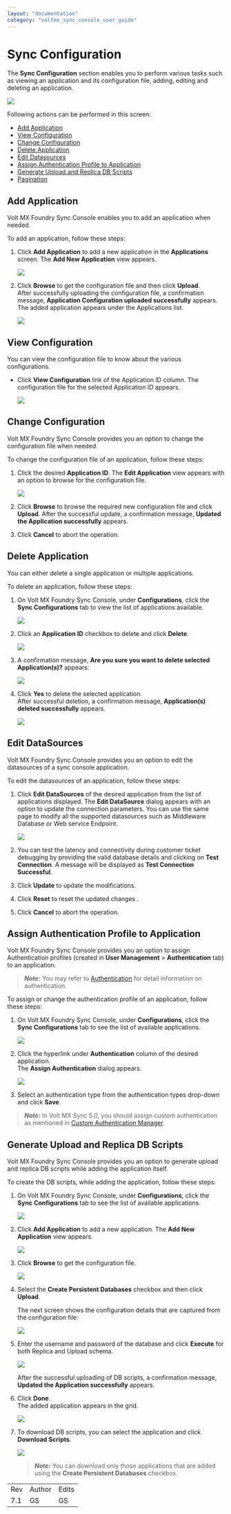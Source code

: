 ```yaml
---
layout: "documentation"
category: "voltmx_sync_console_user_guide"
---
```

                           


Sync Configuration
==================

The **Sync Configuration** section enables you to perform various tasks such as viewing an application and its configuration file, adding, editing and deleting an application.

![](Resources/Images/add_an_application_622x313.png)

Following actions can be performed in this screen:

*   [Add Application](#add-application)
*   [View Configuration](#view-configuration)
*   [Change Configuration](#change-configuration)
*   [Delete Application](#delete-application)
*   [Edit Datasources](#edit-datasources)
*   [Assign Authentication Profile to Application](#assign-authentication-profile-to-application)
*   [Generate Upload and Replica DB Scripts](#Generating_Upload_and_Replica_DB_Scripts)
*   [Pagination](#Pagination)

Add Application
---------------

Volt MX  Foundry Sync Console enables you to add an application when needed.

To add an application, follow these steps:

1.  Click **Add Application** to add a new application in the **Applications** screen. The **Add New Application** view appears.
    
    ![](Resources/Images/Add_app_1_560x266.png)
    
2.  Click **Browse** to get the configuration file and then click **Upload**.  
    After successfully uploading the configuration file, a confirmation message, **Application Configuration uploaded successfully** appears. The added application appears under the Applications list.
    
    ![](Resources/Images/add_app2_583x194.png)
    

View Configuration
------------------

You can view the configuration file to know about the various configurations.

*   Click **View Configuration** link of the Application ID column. The configuration file for the selected Application ID appears.
    
    ![](Resources/Images/view_config_file_574x387.png)
    

Change Configuration
--------------------

Volt MX  Foundry Sync Console provides you an option to change the configuration file when needed.

To change the configuration file of an application, follow these steps:

1.  Click the desired **Application ID**. The **Edit Application** view appears with an option to browse for the configuration file.
    
    ![](Resources/Images/Change_Configuration_578x329.png)  
    
2.  Click **Browse** to browse the required new configuration file and click **Upload**. After the successful update, a confirmation message, **Updated the Application successfully** appears.
3.  Click **Cancel** to abort the operation.

Delete Application
------------------

You can either delete a single application or multiple applications.

To delete an application, follow these steps:

1.  On Volt MX Foundry Sync Console, under **Configurations**, click the **Sync Configurations** tab to view the list of applications available.
    
    ![](Resources/Images/add_an_application_580x292.png)
    
2.  Click an **Application ID** checkbox to delete and click **Delete**.
    
    ![](Resources/Images/Capture20_585x190.png)
    
3.  A confirmation message, **Are you sure you want to delete selected Application(s)?** appears:
    
    ![](Resources/Images/Capture21.png)  
    
4.  Click **Yes** to delete the selected application.  
    After successful deletion, a confirmation message, **Application(s) deleted successfully** appears.
    
    ![](Resources/Images/Delete_Application_msg_583x212.png)  
    

Edit DataSources
----------------

Volt MX  Foundry Sync Console provides you an option to edit the datasources of a sync console application.

To edit the datasources of an application, follow these steps:

1.  Click **Edit DataSources** of the desired application from the list of applications displayed. The **Edit DataSource** dialog appears with an option to update the connection parameters. You can use the same page to modify all the supported datasources such as Middleware Database or Web service Endpoint.
    
    ![](Resources/Images/Capture32_568x427.png)
    
2.  You can test the latency and connectivity during customer ticket debugging by providing the valid database details and clicking on **Test Connection**. A message will be displayed as **Test Connection Successful**.
3.  Click **Update** to update the modifications.
4.  Click **Reset** to reset the updated changes .
5.  Click **Cancel** to abort the operation.

Assign Authentication Profile to Application
--------------------------------------------

Volt MX  Foundry Sync Console provides you an option to assign Authentication profiles (created in **User Management** > **Authentication** tab) to an application.

> **_Note:_** You may refer to [Authentication](User_Management.html#authentication) for detail information on authentication.

To assign or change the authentication profile of an application, follow these steps:

1.  On Volt MX Foundry Sync Console, under **Configurations**, click the **Sync Configurations** tab to see the list of available applications.
    
    ![](Resources/Images/add_an_application_582x293.png)
    
2.  Click the hyperlink under **Authentication** column of the desired application.  
    The **Assign Authentication** dialog appears.
    
    ![](Resources/Images/authprofile2_389x168.png)
    
3.  Select an authentication type from the authentication types drop-down and click **Save**.

> **_Note:_** In Volt MX Sync 5.0, you should assign custom authentication as mentioned in [Custom Authentication Manager](Paas.html).

Generate Upload and Replica DB Scripts
--------------------------------------

Volt MX  Foundry Sync Console provides you an option to generate upload and replica DB scripts while adding the application itself.

To create the DB scripts, while adding the application, follow these steps:

1.  On Volt MX Foundry Sync Console, under **Configurations**, click the **Sync Configurations** tab to see the list of available applications.
    
    ![](Resources/Images/add_an_application_584x294.png)
    
2.  Click **Add Application** to add a new application. The **Add New Application** view appears.
    
    ![](Resources/Images/Add_app_1_583x276.png)
    
3.  Click **Browse** to get the configuration file.
    
    ![](Resources/Images/generate_upload3_586x323.png)
    
4.  Select the **Create Persistent Databases** checkbox and then click **Upload**.
    
    The next screen shows the configuration details that are captured from the configuration file:
    
    ![](Resources/Images/dbconfig_343x277.png)
    
5.  Enter the username and password of the database and click **Execute** for both Replica and Upload schema.
    
    ![](Resources/Images/dbconfig3_366x296.png)
    
    After the successful uploading of DB scripts, a confirmation message, **Updated the Application successfully** appears.  
    
6.  Click **Done**.  
    The added application appears in the grid.
    
    ![](Resources/Images/added_app.png)
    
7.  To download DB scripts, you can select the application and click **Download Scripts**.
    
    ![](Resources/Images/generate_upload4_539x149.png)
    
    > **_Note:_** You can download only those applications that are added using the **Create Persistent Databases** checkbox.
    

<table style="margin-left: 0;margin-right: auto;" data-mc-conditions="Default.HTML5 Only"><colgroup><col style="width: 37px;"> <col> <col></colgroup><tbody><tr><td>Rev</td><td>Author</td><td>Edits</td></tr><tr><td>7.1</td><td>GS</td><td>GS</td></tr></tbody></table>

